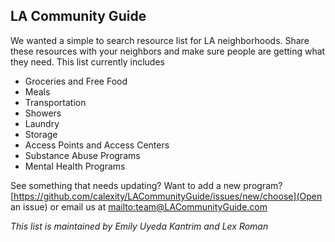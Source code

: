 ## LA Community Guide

We wanted a simple to search resource list for LA neighborhoods. Share these resources with your neighbors and make sure people are getting what they need. This list currently includes

- Groceries and Free Food
- Meals
- Transportation
- Showers
- Laundry
- Storage
- Access Points and Access Centers
- Substance Abuse Programs
- Mental Health Programs

See something that needs updating? Want to add a new program? [https://github.com/calexity/LACommunityGuide/issues/new/choose](Open an issue) or email us at [mailto:team@LACommunityGuide.com](team@LACommunityGuide.com)

_This list is maintained by Emily Uyeda Kantrim and Lex Roman_
